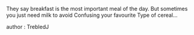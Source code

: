 They say breakfast is the most important meal of the day. But sometimes you just need milk to avoid Confusing your favourite Type of cereal...

author : TrebledJ

